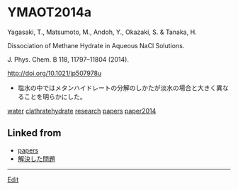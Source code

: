 # YMAOT2014a

Yagasaki, T., Matsumoto, M., Andoh, Y., Okazaki, S. & Tanaka, H.

Dissociation of Methane Hydrate in Aqueous NaCl Solutions. 

J. Phys. Chem. B 118, 11797–11804 (2014).

http://doi.org/10.1021/jp507978u


* 塩水の中ではメタンハイドレートの分解のしかたが淡水の場合と大きく異なることを明らかにした。

[](https://youtu.be/fHOW7epIoZc)

[](https://youtu.be/mlZGZKWy-6Q)

[water](water.md) [clathratehydrate](clathratehydrate.md) [research](research.md) [papers](papers.md) [paper2014](paper2014.md)



## Linked from

* [papers](papers.md)
* [解決した問題](解決した問題.md)


----
[Edit](https://github.com/vitroid/vitroid.github.io/blob/master/MD/YMAOT2014a.md)
